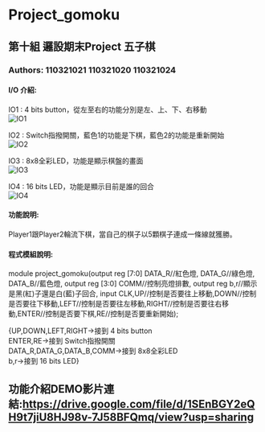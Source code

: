 # Project_gomoku
## 第十組 邏設期末Project 五子棋  
### Authors: 110321021 110321020 110321024  

#### I/O 介紹:  

IO1 : 4 bits button，從左至右的功能分別是左、上、下、右移動  
![IO1](https://user-images.githubusercontent.com/121676751/210128976-7f908ae0-c258-4957-bf69-789988ccbe9c.png)

IO2 : Switch指撥開關，藍色1的功能是下棋，藍色2的功能是重新開始  
![IO2](https://user-images.githubusercontent.com/121676751/210137357-6125a0d0-d85c-4740-81ad-eef3b7fd997a.png)

IO3 : 8x8全彩LED，功能是顯示棋盤的畫面  
![IO3](https://user-images.githubusercontent.com/121676751/210137476-747858f4-edfa-4151-ba0b-a50cbf35b526.png)

IO4 : 16 bits LED，功能是顯示目前是誰的回合  
![IO4](https://user-images.githubusercontent.com/121676751/210137516-ff916f29-ce59-43a8-a01b-bf84cdc80641.png)

#### 功能說明:  
Player1跟Player2輪流下棋，當自己的棋子以5顆棋子連成一條線就獲勝。  

#### 程式模組說明:  
module project_gomoku(output reg [7:0] DATA_R//紅色燈, DATA_G//綠色燈, DATA_B//藍色燈,
			 output reg [3:0] COMM//控制亮燈排數,
			 output reg b,r//顯示是黑(紅)子還是白(藍)子回合,
			 input CLK,UP//控制是否要往上移動,DOWN//控制是否要往下移動,LEFT//控制是否要往左移動,RIGHT//控制是否要往右移動,ENTER//控制是否要下棋,RE//控制是否要重新開始);
       
{UP,DOWN,LEFT,RIGHT->接到 4 bits button  
 ENTER,RE->接到 Switch指撥開關  
 DATA_R,DATA_G,DATA_B,COMM->接到 8x8全彩LED  
 b,r->接到 16 bits LED}  


## 功能介紹DEMO影片連結:https://drive.google.com/file/d/1SEnBGY2eQH9t7jiU8HJ98v-7J58BFQmq/view?usp=sharing
